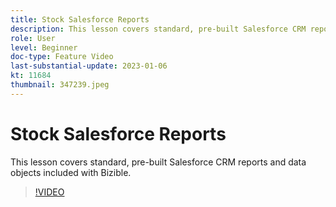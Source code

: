 ```yaml
---
title: Stock Salesforce Reports
description: This lesson covers standard, pre-built Salesforce CRM reports and data objects included with Bizible.
role: User
level: Beginner
doc-type: Feature Video
last-substantial-update: 2023-01-06
kt: 11684
thumbnail: 347239.jpeg
---
```


# Stock Salesforce Reports

This lesson covers standard, pre-built Salesforce CRM reports and data objects included with Bizible.

>[!VIDEO](https://video.tv.adobe.com/v/347239/?quality=12&learn=on)
